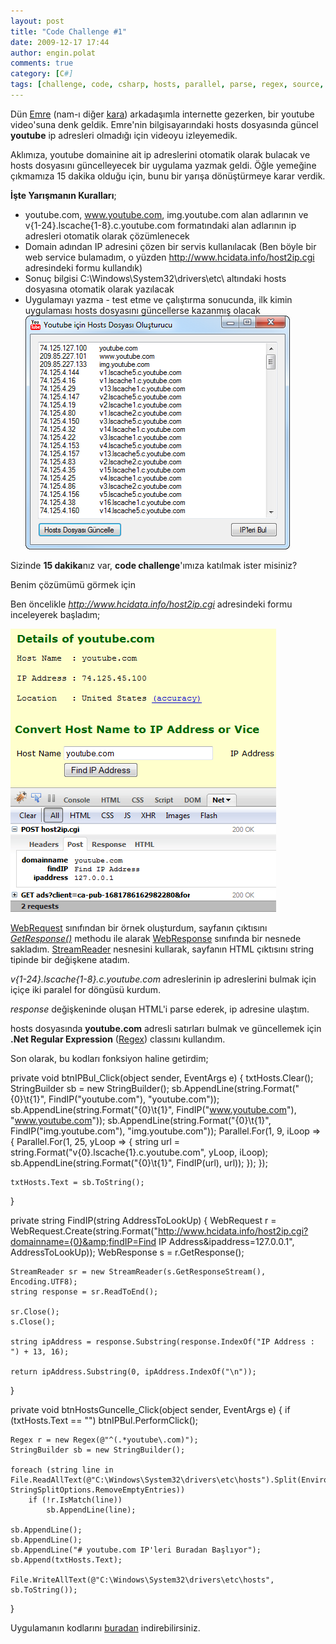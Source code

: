 ```yaml
---
layout: post
title: "Code Challenge #1"
date: 2009-12-17 17:44
author: engin.polat
comments: true
category: [C#]
tags: [challenge, code, csharp, hosts, parallel, parse, regex, source, youtube]
---
```

Dün <a title="Karalamalar" href="http://www.karalamalar.net" target="_blank" rel="noopener">Emre</a> (nam-ı diğer <a title="Karalamalar" href="http://www.karalamalar.net" target="_blank" rel="noopener">kara</a>) arkadaşımla internette gezerken, bir youtube video'suna denk geldik. Emre'nin bilgisayarındaki hosts dosyasında güncel **youtube** ip adresleri olmadığı için videoyu izleyemedik.

Aklımıza, youtube domainine ait ip adreslerini otomatik olarak bulacak ve hosts dosyasını güncelleyecek bir uygulama yazmak geldi. Öğle yemeğine çıkmamıza 15 dakika olduğu için, bunu bir yarışa dönüştürmeye karar verdik.

**İşte Yarışmanın Kuralları**;


*   youtube.com, www.youtube.com, img.youtube.com alan adlarının ve v{1-24}.lscache{1-8}.c.youtube.com formatındaki alan adlarının ip adresleri otomatik olarak çözümlenecek
*   Domain adından IP adresini çözen bir servis kullanılacak (Ben böyle bir web service bulamadım, o yüzden http://www.hcidata.info/host2ip.cgi adresindeki formu kullandık)
*   Sonuç bilgisi C:\Windows\System32\drivers\etc\ altındaki hosts dosyasına otomatik olarak yazılacak
*   Uygulamayı yazma - test etme ve çalıştırma sonucunda, ilk kimin uygulaması hosts dosyasını güncellerse kazanmış olacak
![YoutubeHostDuzenleyici_2](/assets/uploads/2009/12/YoutubeHostDuzenleyici_2.png "YoutubeHostDuzenleyici_2")

Sizinde **15 dakika**nız var, **code challenge**'ımıza katılmak ister misiniz?

Benim çözümümü görmek için <!--more-->

Ben öncelikle *http://www.hcidata.info/host2ip.cgi* adresindeki formu inceleyerek başladım;

![YoutubeHostDuzenleyici_1](/assets/uploads/2009/12/YoutubeHostDuzenleyici_1.png "YoutubeHostDuzenleyici_1")

<a title="MSDN: WebRequest Class" href="http://msdn.microsoft.com/en-us/library/system.net.webrequest.aspx" target="_blank" rel="noopener">WebRequest</a> sınıfından bir örnek oluşturdum, sayfanın çıktısını *<a title="MSDN: WebRequest.GetResponse() Method" href="http://msdn.microsoft.com/en-us/library/system.net.webrequest.getresponse.aspx" target="_blank" rel="noopener">GetResponse()</a>* methodu ile alarak <a title="MSDN: WebResponse Class" href="http://msdn.microsoft.com/en-us/library/system.net.webresponse.aspx" target="_blank" rel="noopener">WebResponse</a> sınıfında bir nesnede sakladım. <a title="MSDN: StreamReader Class" href="http://msdn.microsoft.com/en-us/library/system.net.webresponse.aspx" target="_blank" rel="noopener">StreamReader</a> nesnesini kullarak, sayfanın HTML çıktısını string tipinde bir değişkene atadım.

*v{1-24}.lscache{1-8}.c.youtube.com* adreslerinin ip adreslerini bulmak için içiçe iki paralel for döngüsü kurdum.

*response* değişkeninde oluşan HTML'i parse ederek, ip adresine ulaştım.

hosts dosyasında **youtube.com** adresli satırları bulmak ve güncellemek için **.Net Regular Expression** (<a title="MSDN: Regex Class" href="http://msdn.microsoft.com/en-us/library/system.text.regularexpressions.regex.aspx" target="_blank" rel="noopener">Regex</a>) classını kullandım.

Son olarak, bu kodları fonksiyon haline getirdim;


private void btnIPBul_Click(object sender, EventArgs e)
{
    txtHosts.Clear();
    StringBuilder sb = new StringBuilder();
    sb.AppendLine(string.Format("{0}\t{1}", FindIP("youtube.com"), "youtube.com"));
    sb.AppendLine(string.Format("{0}\t{1}", FindIP("www.youtube.com"), "www.youtube.com"));
    sb.AppendLine(string.Format("{0}\t{1}", FindIP("img.youtube.com"), "img.youtube.com"));
    Parallel.For(1, 9, iLoop =&gt;
    {
        Parallel.For(1, 25, yLoop =&gt; {
            string url = string.Format("v{0}.lscache{1}.c.youtube.com", yLoop, iLoop);
            sb.AppendLine(string.Format("{0}\t{1}", FindIP(url), url));
        });
    });

    txtHosts.Text = sb.ToString();
}

private string FindIP(string AddressToLookUp)
{
    WebRequest r = WebRequest.Create(string.Format("http://www.hcidata.info/host2ip.cgi?domainname={0}&amp;findIP=Find IP Address&amp;ipaddress=127.0.0.1", AddressToLookUp));
    WebResponse s = r.GetResponse();

    StreamReader sr = new StreamReader(s.GetResponseStream(), Encoding.UTF8);
    string response = sr.ReadToEnd();

    sr.Close();
    s.Close();

    string ipAddress = response.Substring(response.IndexOf("IP Address : ") + 13, 16);

    return ipAddress.Substring(0, ipAddress.IndexOf("\n"));
}

private void btnHostsGuncelle_Click(object sender, EventArgs e)
{
    if (txtHosts.Text == "")
        btnIPBul.PerformClick();

    Regex r = new Regex(@"^(.*youtube\.com)");
    StringBuilder sb = new StringBuilder();

    foreach (string line in File.ReadAllText(@"C:\Windows\System32\drivers\etc\hosts").Split(Environment.NewLine.ToCharArray(), StringSplitOptions.RemoveEmptyEntries))
        if (!r.IsMatch(line))
            sb.AppendLine(line);

    sb.AppendLine();
    sb.AppendLine();
    sb.AppendLine("# youtube.com IP'leri Buradan Başlıyor");
    sb.Append(txtHosts.Text);

    File.WriteAllText(@"C:\Windows\System32\drivers\etc\hosts", sb.ToString());
}

Uygulamanın kodlarını <a title="enginpolat.com: Youtube Host Düzenleyici" href="/assets/uploads/2009/12/YoutubeHostDuzenleyici.rar" target="_self">buradan</a> indirebilirsiniz.

